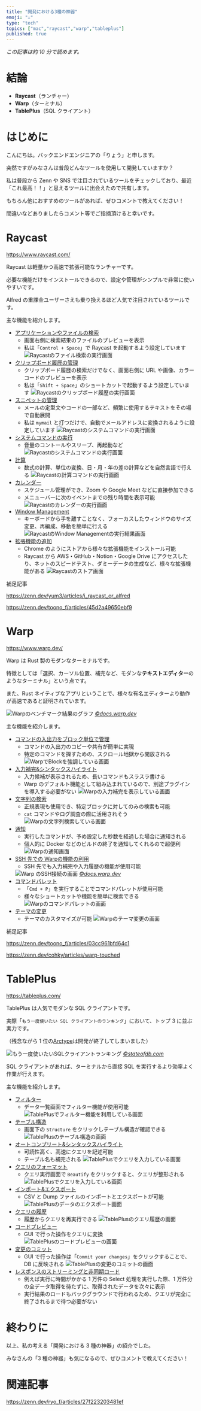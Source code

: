 ```yaml
---
title: "開発における3種の神器"
emoji: "⚔️"
type: "tech"
topics: ["mac","raycast","warp","tableplus"]
published: true
---
```


*この記事は約 10 分で読めます。*

# 結論

- **Raycast**（ランチャー）
- **Warp**（ターミナル）
- **TablePlus**（SQL クライアント）

# はじめに

こんにちは。バックエンドエンジニアの「りょう」と申します。

突然ですがみなさんは普段どんなツールを使用して開発していますか？

私は普段から Zenn や SNS で注目されているツールをチェックしており、最近「これ最高！！」と思えるツールに出会えたので共有します。

もちろん他におすすめのツールがあれば、ぜひコメントで教えてください！

間違いなどありましたらコメント等でご指摘頂けると幸いです。

# Raycast

https://www.raycast.com/

Raycast は軽量かつ高速で拡張可能なランチャーです。

必要な機能だけをインストールできるので、設定や管理がシンプルで非常に使いやすいです。

Alfred の重課金ユーザーさえも乗り換えるほど人気で注目されているツールです。

主な機能を紹介します。

- [アプリケーションやファイルの検索](https://www.raycast.com/extensions/file-search)
  - 画面右側に検索結果のファイルのプレビューを表示
  - 私は「`Control + Space`」で Raycast を起動するよう設定しています
  ![Raycastのファイル検索の実行画面](/images/raycast_file_search.png)
- [クリップボード履歴の管理](https://www.raycast.com/extensions/clipboard-history)
  - クリップボード履歴の検索だけでなく、画面右側に URL や画像、カラーコードのプレビューを表示
  - 私は「`Shift + Space`」のショートカットで起動するよう設定しています
  ![Raycastのクリップボード履歴の実行画面](/images/raycast_clip_board_cmd.png)
- [スニペットの管理](https://www.raycast.com/extensions/snippets)
  - メールの定型文やコードの一部など、頻繁に使用するテキストをその場で自動展開
  - 私は `mymail` と打つだけで、自動でメールアドレスに変換されるように設定しています
  ![Raycastのシステムコマンドの実行画面](/images/raycast_snippets_cmd.png)
- [システムコマンドの実行](https://www.raycast.com/extensions/system)
  - 音量のコントールやスリープ、再起動など
  ![Raycastのシステムコマンドの実行画面](/images/raycast_system_cmd.png)
- [計算](https://www.raycast.com/extensions/calculator)
  - 数式の計算、単位の変換、日・月・年の差の計算などを自然言語で行える
  ![Raycastの計算コマンドの実行画面](/images/raycast_calc_cmd.png)
- [カレンダー](https://www.raycast.com/extensions/calendar)
  - スケジュール管理ができ、Zoom や Google Meet などに直接参加できる
  - メニューバーに次のイベントまでの残り時間を表示可能
  ![Raycastのカレンダーの実行画面](/images/raycast_calender.png)
- [Window Management](https://www.raycast.com/extensions/window-management)
  - キーボードから手を離すことなく、フォーカスしたウィンドウのサイズ変更、再編成、移動を簡単に行える
  ![RaycastのWindow Managementの実行結果画面](/images/raycast_window_management.png)
- [拡張機能の追加](https://www.raycast.com/store)
  - Chrome のようにストアから様々な拡張機能をインストール可能
  - Raycast から AWS・GitHub・Notion・Google Drive にアクセスしたり、ネットのスピードテスト、ダミーデータの生成など、様々な拡張機能がある
  ![Raycastのストア画面](/images/raycast_store.png)

補足記事

https://zenn.dev/yum3/articles/i_raycast_or_alfred

https://zenn.dev/toono_f/articles/45d2a49650ebf9

# Warp

https://www.warp.dev/

Warp は Rust 製のモダンなターミナルです。

特徴としては「選択、カーソル位置、補完など、モダンな**テキストエディター**のようなターミナル」という点です。

また、Rust ネイティブなアプリということで、様々な有名エディターより動作が高速であると証明されています。
<!-- textlint-disable rousseau -->
![Warpのベンチマーク結果のグラフ](/images/warp_benchmark.png)
*[&copy;docs.warp.dev](https://docs.warp.dev/how-does-warp-compare/performance)*
<!-- textlint-disable rousseau -->
主な機能を紹介します。

- [コマンドの入出力をブロック単位で管理](https://docs.warp.dev/features/blocks)
  - コマンドの入出力のコピーや共有が簡単に実現
  - 特定のコマンドを探すための、スクロール地獄から開放される
  ![WarpでBlockを強調している画面](/images/warp_block.png)
- [入力補完&シンタックスハイライト](https://docs.warp.dev/features/completions)
  - 入力候補が表示されるため、長いコマンドもスラスラ書ける
  - Warp のデフォルト機能として組み込まれているので、別途プラグインを導入する必要がない
  ![Warpの入力補完を表示している画面](/images/warp_suggestion.png)
- [文字列の検索](https://docs.warp.dev/features/find)
  - 正規表現も使用でき、特定ブロックに対してのみの検索も可能
  - `cat` コマンドやログ調査の際に活用されそう
  ![Warpの文字列検索している画面](/images/warp_find.png)
- [通知](https://docs.warp.dev/features/notifications)
  - 実行したコマンドが、予め設定した秒数を経過した場合に通知される
  - 個人的に Docker などのビルドの終了を通知してくれるので超便利
  ![Warpの通知画面](/images/warp_notification.png)
- [SSH 先での Warpの機能の利用](https://docs.warp.dev/features/ssh)
  - SSH 先でも入力補完や入力履歴の機能が使用可能
  <!-- textlint-disable rousseau -->
  ![Warp のSSH接続の画面](/images/warp_ssh.png)
  *[&copy;docs.warp.dev](https://docs.warp.dev/features/ssh)*
  <!-- textlint-enable rousseau -->
- [コマンドパレット](https://docs.warp.dev/features/command-palette)
  - 「`Cmd + P`」を実行することでコマンドパレットが使用可能
  - 様々なショートカットや機能を簡単に検索できる
  ![Warpのコマンドパレットの画面](/images/warp_command_palette.png)
- [テーマの変更](https://docs.warp.dev/features/themes)
  - テーマのカスタマイズが可能
  ![Warpのテーマ変更の画面](/images/warp_change_theme.png)

補足記事

https://zenn.dev/toono_f/articles/03cc961bfd64c1

https://zenn.dev/cohky/articles/warp-touched

# TablePlus

https://tableplus.com/

TablePlus は人気でモダンな SQL クライアントです。

実際「`もう一度使いたい SQL クライアントのランキング`」において、トップ 3 に並ぶ実力です。

（残念ながら 1 位の[Arctype](https://arctype.com/)は開発が終了してしまいました）
<!-- textlint-disable rousseau -->
![もう一度使いたいSQLクライアントランキング](/images/tableplus_ranking.png)
*[&copy;stateofdb.com](https://stateofdb.com/sql-db-clients)*
<!-- textlint-disable rousseau -->
SQL クライアントがあれば、ターミナルから直接 SQL を実行するより効率よく作業が行えます。

主な機能を紹介します。

- [フィルター](https://docs.tableplus.com/gui-tools/filter)
  - データ一覧画面でフィルター機能が使用可能
  ![TablePlusでフィルター機能を利用している画面](/images/tableplus_filter.png)
- [テーブル構造](https://docs.tableplus.com/gui-tools/working-with-table/table#view-table-structure)
  - 画面下の `Structure` をクリックしテーブル構造が確認できる
  ![TablePlusのテーブル構造の画面](/images/tableplus_table_structure.png)
- [オートコンプリート&シンタックスハイライト](https://docs.tableplus.com/query-editor/autocomplete)
  - 可読性高く、高速にクエリを記述可能
  - テーブル名も補完される
  ![TablePlusでクエリを入力している画面](/images/tableplus_suggestion.png)
- [クエリのフォーマット](https://docs.tableplus.com/query-editor/query-reformat)
  - クエリ実行画面で `Beautify` をクリックすると、クエリが整形される
  ![TablePlusでクエリを入力している画面](/images/tableplus_format.png)
- [インポート&エクスポート](https://docs.tableplus.com/gui-tools/import-and-export)
  - CSV と Dump ファイルのインポートとエクスポートが可能
  ![TablePlusのデータのエクスポート画面](/images/tableplus_export.png)
- [クエリの履歴](https://docs.tableplus.com/query-editor/query-history)
  - 履歴からクエリを再実行できる
  ![TablePlusのクエリ履歴の画面](/images/tableplus_query_history.png)
- [コードプレビュー](https://docs.tableplus.com/gui-tools/code-review-and-safemode/code-preview)
  - GUI で行った操作をクエリに変換
  ![TablePlusのコードプレビューの画面](/images/tableplus_code_preview.png)
- [変更のコミット](https://docs.tableplus.com/gui-tools/code-review-and-safemode/commit-changes)
  - GUI で行った操作は「`Commit your changes`」をクリックすることで、DB に反映される
  ![TablePlusの変更のコミットの画面](/images/tableplus_commit_changes.png)
- [レスポンスのストリーミングと非同期ロード](https://docs.tableplus.com/query-editor/streaming-results-and-async-loading)
  - 例えば実行に時間がかかる 1 万件の Select 処理を実行した際、1 万件分の全データ取得を待たずに、取得されたデータを次々に表示
  - 実行結果のロードもバックグラウンドで行われるため、クエリが完全に終了されるまで待つ必要がない

# 終わりに

以上、私の考える「開発における 3 種の神器」の紹介でした。

みなさんの「3 種の神器」も気になるので、ぜひコメントで教えてください！

# 関連記事

https://zenn.dev/ryo_f/articles/27f223203481ef
